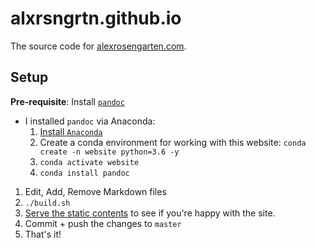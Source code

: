 # alxrsngrtn.github.io
The source code for [alexrosengarten.com](https://alexrosengarten.com).

## Setup
**Pre-requisite**: Install [`pandoc`](https://pandoc.org/installing.html)
- I installed `pandoc` via Anaconda: 
  1. [Install `Anaconda`](https://docs.conda.io/projects/continuumio-conda/en/latest/user-guide/install/download.html)
  1. Create a conda environment for working with this website: `conda create -n website python=3.6 -y`
  1. `conda activate website`
  1. `conda install pandoc`
1. Edit, Add, Remove Markdown files
1. `./build.sh`
1. [Serve the static contents](https://gist.github.com/willurd/5720255) to see if you're happy with the site.
1. Commit + push the changes to `master` 
1. That's it!

